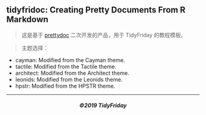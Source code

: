 ## tidyfridoc: Creating Pretty Documents From R Markdown

> 这是基于 [prettydoc](https://github.com/yixuan/prettydoc) 二次开发的产品，用于 TidyFriday 的教程模板。

> 主题选择：

+ cayman: Modified from the Cayman theme.
+ tactile: Modified from the Tactile theme.
+ architect: Modified from the Architect theme.
+ leonids: Modified from the Leonids theme.
+ hpstr: Modified from the HPSTR theme.

---

<h5 align="center">©2019 TidyFriday</h5>
